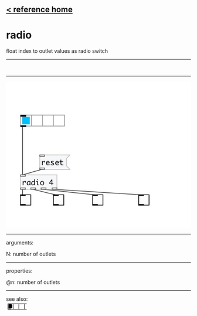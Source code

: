 [< reference home](index.html)
---

# radio


float index to outlet values as radio switch

---

<br>


---


![example](examples/radio-example.jpg)

---
arguments:

N: number of outlets<br>

---
properties:

@n: number of
            outlets<br>

---
see also:<br>
[![hradio](img/object_hradio.png)](hradio.html)
